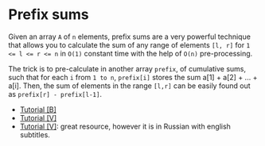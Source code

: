 # Prefix sums
Given an array `A` of `n` elements, prefix sums are a very powerful technique that allows you to calculate the sum of any range of elements `[l, r]` for `1 <= l <= r <= n` in `O(1)` constant time with the help of `O(n)` pre-processing.

The trick is to pre-calculate in another array `prefix`, of cumulative sums, such that for each `i` from `1 to n`, `prefix[i]` stores the sum a[1] + a[2] + ... + a[i]. Then, the sum of elements in the range `[l,r]` can be easily found out as `prefix[r] - prefix[l-1]`.

* [Tutorial [B]](https://www.hackerrank.com/topics/prefix-sum)
* [Tutorial [V]](https://www.youtube.com/watch?v=pVS3yhlzrlQ)
* [Tutorial [V]](https://www.youtube.com/watch?v=5iW84xlL0j0): great resource, however it is in Russian with english subtitles.
